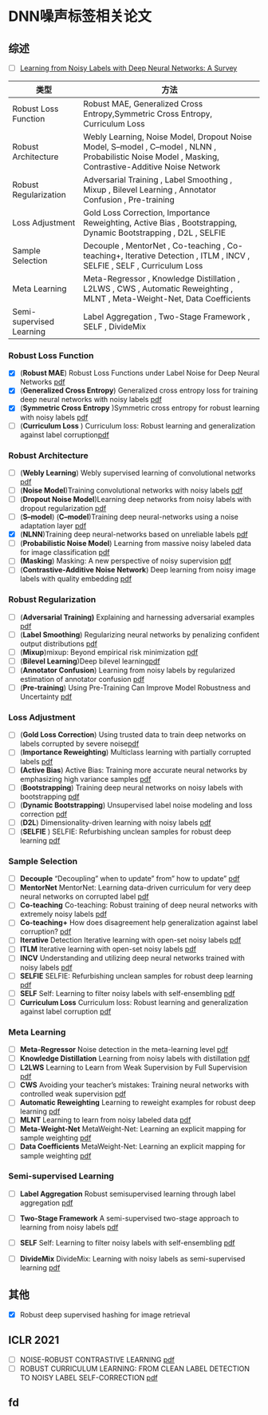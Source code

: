 # DNN噪声标签相关论文

## 综述

- [ ] [Learning from Noisy Labels with Deep Neural Networks: A Survey](http://www.researchgate.net/publication/343005449_Learning_from_Noisy_Labels_with_Deep_Neural_Networks_A_Survey)

| 类型                     | 方法                                                         |
| ------------------------ | ------------------------------------------------------------ |
| Robust Loss Function     | Robust MAE, Generalized Cross Entropy,Symmetric Cross Entropy, Curriculum Loss |
| Robust Architecture      | Webly Learning, Noise Model, Dropout Noise Model, S–model , C–model  , NLNN , Probabilistic Noise Model , Masking, Contrastive-Additive Noise Network |
| Robust Regularization    | Adversarial Training , Label Smoothing , Mixup , Bilevel Learning , Annotator Confusion , Pre-training |
| Loss Adjustment          | Gold Loss Correction, Importance Reweighting, Active Bias , Bootstrapping, Dynamic Bootstrapping , D2L , SELFIE |
| Sample Selection         | Decouple , MentorNet , Co-teaching , Co-teaching+, Iterative Detection , ITLM , INCV , SELFIE , SELF , Curriculum Loss |
| Meta Learning            | Meta-Regressor , Knowledge Distillation , L2LWS , CWS , Automatic Reweighting , MLNT , Meta-Weight-Net, Data Coefficients |
| Semi-supervised Learning | Label Aggregation , Two-Stage Framework , SELF , DivideMix   |

### Robust Loss Function

  - [x] (**Robust MAE**) Robust Loss Functions under Label Noise for Deep Neural Networks [pdf](http://arxiv.org/pdf/1712.09482)
  - [x] (**Generalized Cross Entropy**) Generalized cross entropy loss for training deep neural networks with noisy labels [pdf](http://arxiv.org/pdf/1805.07836)
  - [x] (**Symmetric Cross Entropy** )Symmetric cross entropy for robust learning with noisy labels [pdf](http://ieeexplore.ieee.org/document/9010653/)
  - [ ] (**Curriculum Loss** ) Curriculum loss: Robust learning and generalization against label corruption[pdf](http://arxiv.org/abs/1905.10045)

### Robust Architecture

- [ ] (**Webly Learning**) Webly supervised learning of convolutional networks  [pdf](https://arxiv.org/pdf/1505.01554.pdf)
- [ ] (**Noise Model**)Training convolutional networks with noisy labels [pdf](http://de.arxiv.org/pdf/1406.2080)
- [ ] (**Dropout Noise Model**)Learning deep networks from noisy labels with dropout regularization [pdf](https://arxiv.org/pdf/1705.03419.pdf)
- [ ] (**S–model**) (**C–model**)Training deep neural-networks using a noise adaptation layer [pdf](https://openreview.net/pdf?id=H12GRgcxg)
- [x] (**NLNN**)Training deep neural-networks based on unreliable labels [pdf](http://www.eng.biu.ac.il/goldbej/files/2012/05/icassp_2016_Alan.pdf)
- [ ] (**Probabilistic Noise Model**) Learning from massive noisy labeled data for image classification [pdf](http://www.ee.cuhk.edu.hk/~xgwang/papers/xiaoXYHWcvpr15.pdf)
- [ ] **(Masking**) Masking: A new perspective of noisy supervision [pdf](https://arxiv.org/abs/1805.08193)
- [ ] (**Contrastive-Additive Noise Network**) Deep learning from noisy image labels with quality embedding [pdf](https://arxiv.org/abs/1711.00583)

### Robust Regularization

- [ ] (**Adversarial Training)** Explaining and harnessing adversarial examples [pdf](https://arxiv.org/pdf/1412.6572.pdf) 
- [ ] (**Label Smoothing**) Regularizing neural networks by penalizing confident output distributions [pdf](https://arxiv.org/pdf/1701.06548.pdf)
- [ ] (**Mixup**)mixup: Beyond empirical risk minimization [pdf](https://arxiv.org/pdf/1710.09412.pdf)
- [ ] (**Bilevel Learning**)Deep bilevel learning[pdf](https://arxiv.org/pdf/1809.01465.pdf)
- [ ] (**Annotator Confusion**) Learning from noisy labels by regularized estimation of annotator confusion [pdf](https://ieeexplore.ieee.org/document/8953406/)
- [ ] (**Pre-training**) Using Pre-Training Can Improve Model Robustness and Uncertainty [pdf](https://arxiv.org/abs/1901.09960?context=cs.CV)

### Loss Adjustment

- [ ] (**Gold Loss Correction**) Using trusted data to train deep networks on labels corrupted by severe noise[pdf](http://arxiv.org/pdf/1802.05300)
- [ ] (**Importance Reweighting**) Multiclass learning with partially corrupted labels [pdf](https://ieeexplore.ieee.org/stamp/stamp.jsp?tp=&arnumber=7929355)
- [ ] **(Active Bias**) Active Bias: Training more accurate neural networks by emphasizing high variance  samples [pdf](https://arxiv.org/abs/1704.07433?context=cs.LG)
- [ ] (**Bootstrapping**) Training deep neural networks on noisy labels with bootstrapping [pdf](http://de.arxiv.org/pdf/1412.6596)
- [ ] (**Dynamic Bootstrapping**) Unsupervised label noise modeling and loss correction [pdf](https://arxiv.org/abs/1904.11238v1)
- [ ] (**D2L**) Dimensionality-driven learning with noisy labels [pdf](http://arxiv.org/pdf/1806.02612)
- [ ] (**SELFIE** ) SELFIE: Refurbishing unclean samples for robust deep learning [pdf](https://www.researchgate.net/publication/332779371_SELFIE_Refurbishing_Unclean_Samples_for_Robust_Deep_Learning)

### Sample Selection

- [ ] **Decouple** “Decoupling” when to update” from” how to update”  [pdf](https://arxiv.org/abs/1706.02613)
- [ ] **MentorNet** MentorNet: Learning data-driven curriculum for very deep neural networks on  corrupted label  [pdf](https://arxiv.org/pdf/1712.05055v2.pdf)
- [ ] **Co-teaching** Co-teaching: Robust training of deep neural networks with extremely noisy labels [pdf](https://arxiv.org/abs/1804.06872)
- [ ] **Co-teaching+** How does disagreement help generalization against label corruption?  [pdf](https://arxiv.org/abs/1901.04215)
- [ ] **Iterative** Detection Iterative learning with open-set noisy labels  [pdf](https://arxiv.org/abs/1804.00092)
- [ ] **ITLM**  Iterative learning with open-set noisy labels [pdf](https://arxiv.org/abs/1804.00092)
- [ ] **INCV** Understanding and utilizing deep neural networks trained with noisy labels  [pdf](https://arxiv.org/abs/1905.05040)
- [ ] **SELFIE**  SELFIE: Refurbishing unclean samples for robust deep learning [pdf](http://proceedings.mlr.press/v97/song19b/song19b.pdf)
- [ ] **SELF** Self: Learning to filter noisy labels with self-ensembling [pdf](http://arxiv.org/abs/1910.01842v1) 
- [ ] **Curriculum Loss** Curriculum loss: Robust learning and generalization against label corruption [pdf](https://arxiv.org/abs/1905.10045)

### Meta Learning

- [ ] **Meta-Regressor** Noise detection in the meta-learning level [pdf](https://dl.acm.org/doi/10.1016/j.neucom.2014.12.100)
- [ ] **Knowledge Distillation** Learning from noisy labels with distillation [pdf](https://arxiv.org/abs/1703.02391)
- [ ] **L2LWS** Learning to Learn from Weak Supervision by Full Supervision [pdf](https://arxiv.org/abs/1711.11383)
- [ ] **CWS** Avoiding your teacher’s mistakes: Training neural networks with controlled weak supervision [pdf](https://arxiv.org/abs/1711.00313)
- [ ] **Automatic Reweighting**  Learning to reweight examples for robust deep learning [pdf](https://arxiv.org/abs/1711.00313)
- [ ] **MLNT** Learning to learn from noisy labeled data [pdf](https://arxiv.org/pdf/1812.05214.pdf)
- [ ] **Meta-Weight-Net** MetaWeight-Net: Learning an explicit mapping for sample weighting [pdf](https://arxiv.org/abs/1902.07379)
- [ ] **Data Coefficients** MetaWeight-Net: Learning an explicit mapping for sample weighting [pdf](https://arxiv.org/abs/1902.07379)

### Semi-supervised Learning

- [ ] **Label Aggregation** Robust semisupervised learning through label aggregation [pdf](http://zhongwen.ai/pdf/ROSSEL.pdf) 
- [ ] **Two-Stage Framework** A semi-supervised two-stage approach to learning from noisy labels [pdf](http://arxiv.org/pdf/1802.02679)
- [ ] **SELF** Self: Learning to filter noisy labels with self-ensembling [pdf](https://arxiv.org/abs/1910.01842v1)
- [ ] **DivideMix** DivideMix: Learning with noisy labels as semi-supervised learning [pdf](http://arxiv.org/abs/2002.07394?context=cs.CV)



## 其他


- [x] Robust deep supervised hashing for image retrieval

## ICLR 2021
- [ ] NOISE-ROBUST CONTRASTIVE LEARNING [pdf](https://openreview.net/pdf?id=D1E1h-K3jso)
- [ ] ROBUST CURRICULUM LEARNING: FROM CLEAN LABEL DETECTION TO NOISY LABEL SELF-CORRECTION [pdf](https://openreview.net/pdf?id=lmTWnm3coJJ)

## fd

